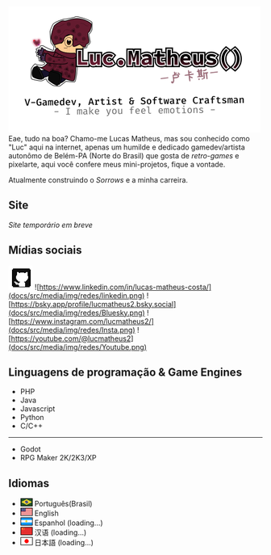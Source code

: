 ![Logo](docs/src/media/img/logo.png)  
Eae, tudo na boa? Chamo-me Lucas Matheus, mas sou conhecido como "Luc" aqui na internet, apenas um humilde e dedicado gamedev/artista autonômo de Belém-PA (Norte do Brasil) que gosta de _retro-games_ e pixelarte, aqui você confere meus mini-projetos, fique a vontade.  
 
Atualmente construindo o *Sorrows* e a minha carreira.
## Site
  _Site temporário em breve_
## Mídias sociais
![](docs/src/media/img/redes/Github.png) ![https://www.linkedin.com/in/lucas-matheus-costa/](docs/src/media/img/redes/linkedin.png) ![https://bsky.app/profile/lucmatheus2.bsky.social](docs/src/media/img/redes/Bluesky.png) ![https://www.instagram.com/lucmatheus2/](docs/src/media/img/redes/Insta.png) ![https://youtube.com/@lucmatheus2](docs/src/media/img/redes/Youtube.png)
## Linguagens de programação & Game Engines
* PHP
* Java
* Javascript
* Python
* C/C++
---
* Godot
* RPG Maker 2K/2K3/XP

## Idiomas
* ![Bandeira do Brasil](docs/src/media/img/idiomas/bra.png) Português(Brasil)
* ![Bandeira dos EUA](docs/src/media/img/idiomas/usa.png) English
* ![Bandeira da Argentina](docs/src/media/img/idiomas/arg.png) Espanhol (loading...)
* ![Bandeira da China](docs/src/media/img/idiomas/chn.png) 汉语 (loading...)
* ![Bandeira do Japão](docs/src/media/img/idiomas/jpn.png) 日本語 (loading...)